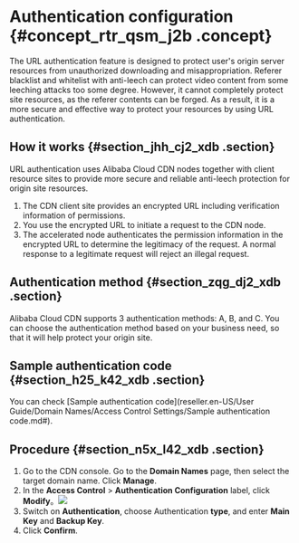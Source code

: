 # Authentication configuration {#concept_rtr_qsm_j2b .concept}

The URL authentication feature is designed to protect user's origin server resources from unauthorized downloading and misappropriation. Referer blacklist and whitelist with anti-leech can protect video content from some leeching attacks too some degree. However, it cannot completely protect site resources, as the referer contents can be forged. As a result, it is a more secure and effective way to protect your resources by using URL authentication.

## How it works {#section_jhh_cj2_xdb .section}

URL authentication uses Alibaba Cloud CDN nodes together with client resource sites to provide more secure and reliable anti-leech protection for origin site resources.

1.  The CDN client site provides an encrypted URL including verification information of permissions.
2.  You use the encrypted URL to initiate a request to the CDN node.
3.  The accelerated node authenticates the permission information in the encrypted URL to determine the legitimacy of the request. A normal response to a legitimate request will reject an illegal request.

## Authentication method {#section_zqg_dj2_xdb .section}

Alibaba Cloud CDN supports 3 authentication methods: A, B, and C. You can choose the authentication method based on your business need, so that it will help protect your origin site.

## Sample authentication code {#section_h25_k42_xdb .section}

You can check [Sample authentication code](reseller.en-US/User Guide/Domain Names/Access Control Settings/Sample authentication code.md#).

## Procedure {#section_n5x_l42_xdb .section}

1.  Go to the CDN console. Go to the **Domain Names** page, then select the target domain name. Click **Manage**.
2.  In the **Access Control** \> **Authentication Configuration** label, click **Modify**。![](http://static-aliyun-doc.oss-cn-hangzhou.aliyuncs.com/assets/img/15390/154345321610073_en-US.png)
3.  Switch on **Authentication**, choose Authentication **type**, and enter **Main Key** and **Backup Key**.
4.  Click **Confirm**.

